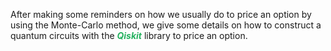 After making some reminders on how we usually do to price an option by using the Monte-Carlo method, we give some details on how to construct a quantum circuits with the <span style="color: #26B260">**_Qiskit_**</span> library to price an option.
